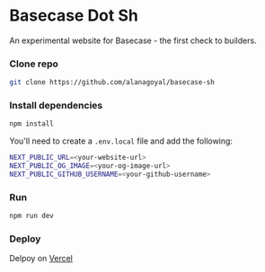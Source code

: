 # Basecase Dot Sh
An experimental website for Basecase - the first check to builders.

### Clone repo

```bash
git clone https://github.com/alanagoyal/basecase-sh

```

### Install dependencies

```bash
npm install
```

You'll need to create a `.env.local` file and add the following:

```bash
NEXT_PUBLIC_URL=<your-website-url>
NEXT_PUBLIC_OG_IMAGE=<your-og-image-url>
NEXT_PUBLIC_GITHUB_USERNAME=<your-github-username>
```

### Run 

```bash
npm run dev
```

### Deploy

Delpoy on [Vercel](https://vercel.com/new/clone?repository-url=https%3A%2F%2Fgithub.com%2Fbasecasesh)
